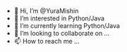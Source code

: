 - 👋 Hi, I’m @YuraMishin
- 👀 I’m interested in Python/Java
- 🌱 I’m currently learning Python/Java
- 💞️ I’m looking to collaborate on ...
- 📫 How to reach me ...

<!---
YuraMishin/YuraMishin is a ✨ special ✨ repository because its `README.md` (this file) appears on your GitHub profile.
You can click the Preview link to take a look at your changes.
--->

